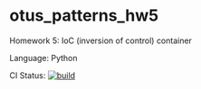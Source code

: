 # otus_patterns_hw5
Homework 5: IoC (inversion of control) container

Language: Python

CI Status: [![build](https://github.com/mihsamusev/otus_patterns_hw5/actions/workflows/build.yaml/badge.svg)](https://github.com/mihsamusev/otus_patterns_hw5/actions/workflows/build.yaml)
